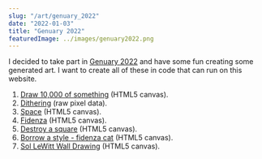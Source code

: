```yaml
---
slug: "/art/genuary_2022"
date: "2022-01-03"
title: "Genuary 2022"
featuredImage: ../images/genuary2022.png
---
```


I decided to take part in [Genuary 2022](http://genuary.art/) and have some fun creating some generated art. I want to create all of these in code that can run on this website.

1. [Draw 10,000 of something](/art/genuary_2022/1) (HTML5 canvas).
2. [Dithering](/art/genuary_2022/2) (raw pixel data).
3. [Space](/art/genuary_2022/3) (HTML5 canvas).
4. [Fidenza](/art/genuary_2022/4) (HTML5 canvas).
5. [Destroy a square](/art/genuary_2022/5) (HTML5 canvas).
6. [Borrow a style - fidenza cat](/art/genuary_2022/6) (HTML5 canvas).
7. [Sol LeWitt Wall Drawing](/art/genuary_2022/7) (HTML5 canvas).